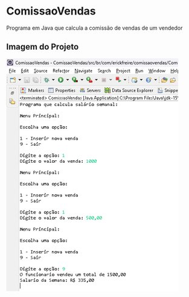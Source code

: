 # ComissaoVendas
 Programa em Java que calcula a comissão de vendas de um vendedor

## Imagem do Projeto
 ![Comissão de Vendas](comissaovendas.png)
